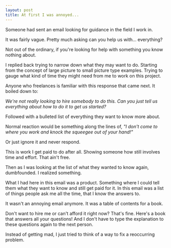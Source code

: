 ```yaml
---
layout: post
title: At first I was annoyed...
---
```

Someone had sent an email looking for guidance in the field I work in.

It was fairly vague. Pretty much asking can you help us with... everything?

Not out of the ordinary, if you're looking for help with something you know nothing about.

I replied back trying to narrow down what they may want to do. Starting from the concept of large picture to small picture type examples. Trying to gauge what kind of time they might need from me to work on this project.

Anyone who freelances is familiar with this response that came next. It boiled down to: 

_We're not really looking to hire somebody to do this. Can you just tell us everything about how to do it to get us started?_

Followed with a bulleted list of everything they want to know more about.

Normal reaction would be something along the lines of, _"I don't come to where you work and knock the squeegee out of your hand!"_

Or just ignore it and never respond.

This is work I get paid to do after all. Showing someone how still involves time and effort. That ain't free.

Then as I was looking at the list of what they wanted to know again, dumbfounded. I realized something.

What I had here in this email was a product. Something where I could tell them what they want to know and still get paid for it. In this email was a list of things people ask me all the time, that I know the answers to.

It wasn't an annoying email anymore. It was a table of contents for a book. 

Don't want to hire me or can't afford it right now? That's fine. Here's a book that answers all your questions! And I don't have to type the explanation to these questions again to the next person.

Instead of getting mad, I just tried to think of a way to fix a reoccurring problem.